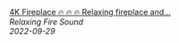 <!--2024-01-14 01:04:00-->
<div class="yb">
  <a class="nodecor" href="/posts.html?relaks/4k_fireplace_relaxing_fireplace_and_crackling_fireplace_easy_to_sleep_cozy_fire_5">
    <img class="preview" data-videoid="z4us7gg4l50" src="https://i.ytimg.com/vi/z4us7gg4l50/hqdefault.jpg" align="middle" alt="">
  </a>
  <div class="inlbl text">
    <a class="nodecor" href="/posts.html?relaks/4k_fireplace_relaxing_fireplace_and_crackling_fireplace_easy_to_sleep_cozy_fire_5">4K Fireplace 🔥 🔥 🔥  Relaxing fireplace and...</a><br>
    <i class="smaller2">Relaxing Fire Sound</i><br>
    <i class="smaller3">2022-09-29</i>
  </div>
</div>
